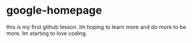# google-homepage
this is my first github lesson.
Im hoping to learn more and do more to be more.
Im starting to love coding.
